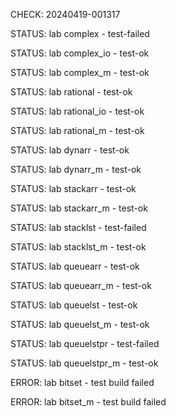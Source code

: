 CHECK: 20240419-001317
STATUS: lab complex - test-failed
STATUS: lab complex_io - test-ok
STATUS: lab complex_m - test-ok
STATUS: lab rational - test-ok
STATUS: lab rational_io - test-ok
STATUS: lab rational_m - test-ok
STATUS: lab dynarr - test-ok
STATUS: lab dynarr_m - test-ok
STATUS: lab stackarr - test-ok
STATUS: lab stackarr_m - test-ok
STATUS: lab stacklst - test-failed
STATUS: lab stacklst_m - test-ok
STATUS: lab queuearr - test-ok
STATUS: lab queuearr_m - test-ok
STATUS: lab queuelst - test-ok
STATUS: lab queuelst_m - test-ok
STATUS: lab queuelstpr - test-failed
STATUS: lab queuelstpr_m - test-ok
ERROR: lab bitset - test build failed
ERROR: lab bitset_m - test build failed
